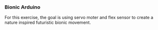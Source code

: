 ### Bionic Arduino
For this exercise, the goal is using servo moter and flex sensor to create a nature inspired futuristic bionic movement.
